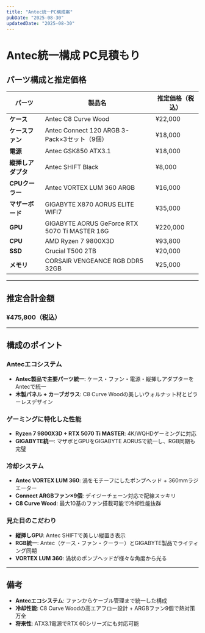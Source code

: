 ```yaml
---
title: "Antec統一PC構成案"
pubDate: "2025-08-30"
updatedDate: "2025-08-30"
---
```

# Antec統一構成 PC見積もり

## パーツ構成と推定価格

| パーツ         | 製品名                                           | 推定価格（税込） |
| ----------- | --------------------------------------------- | -------- |
| **ケース**     | Antec C8 Curve Wood                           | ¥22,000  |
| **ケースファン**  | Antec Connect 120 ARGB 3-Pack×3セット（9個）        | ¥18,000  |
| **電源**      | Antec GSK850 ATX3.1                           | ¥18,000  |
| **縦挿しアダプタ** | Antec SHIFT Black                             | ¥8,000   |
| **CPUクーラー** | Antec VORTEX LUM 360 ARGB                     | ¥16,000  |
| **マザーボード**  | GIGABYTE X870 AORUS ELITE WIFI7               | ¥35,000  |
| **GPU**     | GIGABYTE AORUS GeForce RTX 5070 Ti MASTER 16G | ¥220,000 |
| **CPU**     | AMD Ryzen 7 9800X3D                           | ¥93,800  |
| **SSD**     | Crucial T500 2TB                              | ¥20,000  |
| **メモリ**     | CORSAIR VENGEANCE RGB DDR5 32GB               | ¥25,000  |

---

## **推定合計金額**

### **¥475,800（税込）**

---

## 構成のポイント

### **Antecエコシステム**

- **Antec製品で主要パーツ統一**: ケース・ファン・電源・縦挿しアダプターをAntecで統一
- **木製パネル + カーブガラス**: C8 Curve Woodの美しいウォルナット材とピラーレスデザイン

### **ゲーミングに特化した性能**

- **Ryzen 7 9800X3D + RTX 5070 Ti MASTER**: 4K/WQHDゲーミングに対応
- **GIGABYTE統一**: マザボとGPUをGIGABYTE AORUSで統一し、RGB同期も完璧

### **冷却システム**

- **Antec VORTEX LUM 360**: 渦をモチーフにしたポンプヘッド + 360mmラジエーター
- **Connect ARGBファン×9個**: デイジーチェーン対応で配線スッキリ
- **C8 Curve Wood**: 最大10基のファン搭載可能で冷却性能抜群

### **見た目のこだわり**

- **縦挿しGPU**: Antec SHIFTで美しい縦置き表示
- **RGB統一**: Antec（ケース・ファン・クーラー）とGIGABYTE製品でライティング同期
- **VORTEX LUM 360**: 渦状のポンプヘッドが様々な角度から光る

---

## 備考

- **Antecエコシステム**: ファンからケーブル管理まで統一した構成
- **冷却性能**: C8 Curve Woodの高エアフロー設計 + ARGBファン9個で熱対策万全
- **将来性**: ATX3.1電源でRTX 60シリーズにも対応可能